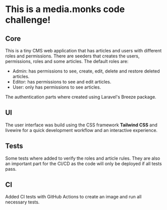 
# This is a <b>media.monks</b> code challenge! 

## Core 

This is a tiny CMS web application that has articles and users with different roles and permissions. There are seeders that creates the users, permissions, roles and some articles. The default roles are:

- Admin: has permissions to see, create, edit, delete and restore deleted articles.
- Editor: has permissions to see and edit articles.
- User: only has permissions to see articles.

The authentication parts where created using Laravel's Breeze package.

## UI

The user interface was build using the CSS framework <b>Tailwind CSS</b> and livewire for a quick development workflow and an interactive experience.

## Tests 

Some tests where added to verify the roles and article rules. They are also an important part for the CI/CD as the code will only be deployed if all tests pass.

## CI

Added CI tests with GitHub Actions to create an image and run all necessary tests.


